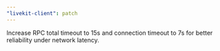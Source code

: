 ```yaml
---
"livekit-client": patch
---
```


Increase RPC total timeout to 15s and connection timeout to 7s for better reliability under network latency.
